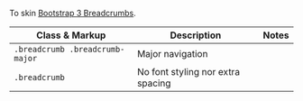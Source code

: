 To skin [Bootstrap 3 Breadcrumbs](https://getbootstrap.com/docs/3.3/components/#breadcrumbs).

| Class & Markup | Description | Notes |
| - | - | - |
| `.breadcrumb .breadcrumb-major` | Major navigation |
| `.breadcrumb` | No font styling nor extra spacing |

<script src="{{path '/assets/scripts/open-ext-links-in-new-window.js'}}" />
